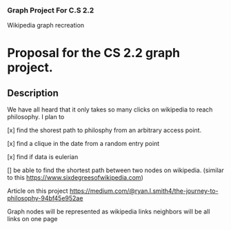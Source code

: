 ### Graph Project For C.S 2.2

Wikipedia graph recreation

# Proposal for the CS 2.2 graph project.

## Description
 We have all heard that it only takes so many clicks on wikipedia to reach philosophy. I plan to

[x] find the shorest path to philosphy from an arbitrary access point. 

[x] find a clique in the date from a random entry point

[x] find if data is eulerian

[] be able to find the shortest path between two nodes on wikipedia.
(similar to this https://www.sixdegreesofwikipedia.com)

Article on this project https://medium.com/@ryan.l.smith4/the-journey-to-philosophy-94bf45e952ae

Graph nodes will be represented as wikipedia links
neighbors will be all links on one page
